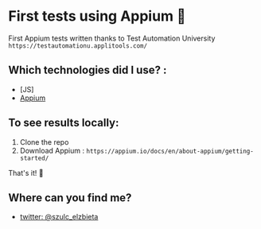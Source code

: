 # First tests using Appium :rocket:

First Appium tests written thanks to Test Automation University `https://testautomationu.applitools.com/`

## Which technologies did I use? :

* [JS]
* [Appium](https://appium.io/)

## To see results locally:
1. Clone the repo
2. Download Appium : `https://appium.io/docs/en/about-appium/getting-started/`

That's it! :rocket:

## Where can you find me?

* [twitter: @szulc_elzbieta](https://twitter.com/szulc_elzbieta)
